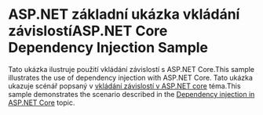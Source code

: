 # <a name="aspnet-core-dependency-injection-sample"></a><span data-ttu-id="6a28a-101">ASP.NET základní ukázka vkládání závislostí</span><span class="sxs-lookup"><span data-stu-id="6a28a-101">ASP.NET Core Dependency Injection Sample</span></span>

<span data-ttu-id="6a28a-102">Tato ukázka ilustruje použití vkládání závislostí s ASP.NET Core.</span><span class="sxs-lookup"><span data-stu-id="6a28a-102">This sample illustrates the use of dependency injection with ASP.NET Core.</span></span> <span data-ttu-id="6a28a-103">Tato ukázka ukazuje scénář popsaný v [vkládání závislostí v ASP.NET core](https://docs.microsoft.com/aspnet/core/fundamentals/dependency-injection) téma.</span><span class="sxs-lookup"><span data-stu-id="6a28a-103">This sample demonstrates the scenario described in the [Dependency injection in ASP.NET Core](https://docs.microsoft.com/aspnet/core/fundamentals/dependency-injection) topic.</span></span>
